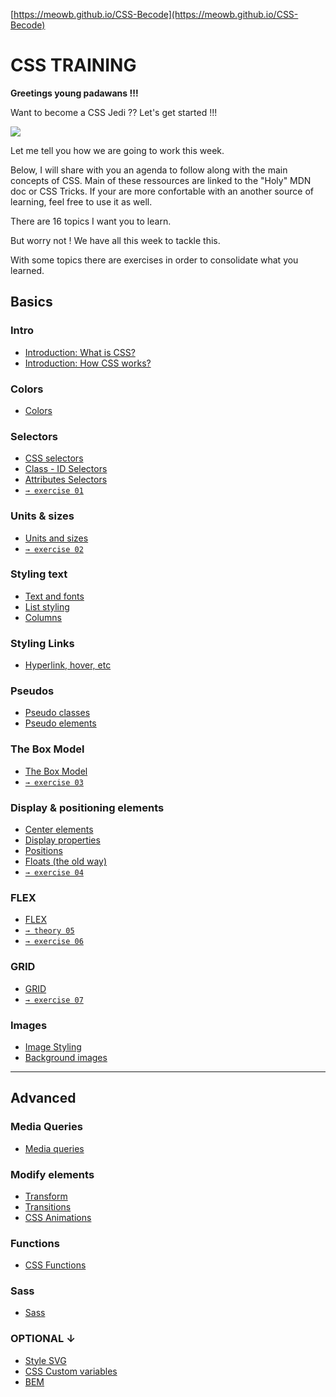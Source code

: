 [https://meowb.github.io/CSS-Becode](https://meowb.github.io/CSS-Becode)
 # CSS TRAINING

**Greetings young padawans !!!**

Want to become a CSS Jedi ?? Let's get started !!!

![](https://media.giphy.com/media/8hMD9YakVza3452SpN/giphy.gif)

Let me tell you how we are going to work this week.

Below, I will share with you an agenda to follow along with the main concepts of CSS. Main of these ressources are linked to the "Holy" MDN doc or CSS Tricks. If your are more confortable with an another source of learning, feel free to use it as well. 

There are 16 topics I want you to learn. 

But worry not ! We have all this week to tackle this.

With some topics there are exercises in order to consolidate what you learned.

## Basics

### Intro
- [Introduction: What is CSS?](https://developer.mozilla.org/en-US/docs/Learn/CSS/First_steps/What_is_CSS) 
- [Introduction: How CSS works?](https://developer.mozilla.org/en-US/docs/Learn/CSS/First_steps/How_CSS_works)  

### Colors
- [Colors](https://developer.mozilla.org/en-US/docs/Web/CSS/CSS_colors/Applying_color)   

### Selectors           
- [CSS selectors](https://developer.mozilla.org/en-US/docs/Learn/CSS/Building_blocks/Selectors) 
- [Class - ID Selectors](https://developer.mozilla.org/en-US/docs/Learn/CSS/Building_blocks/Selectors/Type_Class_and_ID_Selectors)
- [Attributes Selectors](https://developer.mozilla.org/en-US/docs/Learn/CSS/Building_blocks/Selectors/Attribute_selectors) 
- [`→ exercise 01`](01.CSS-exercises_selector-colors.md)

### Units & sizes
- [Units and sizes](https://developer.mozilla.org/en-US/docs/Learn/CSS/Building_blocks/Values_and_units)
- [`→ exercise 02`](02.CSS-exercises-units-sizes.md)

### Styling text     
- [Text and fonts](https://developer.mozilla.org/en-US/docs/Learn/CSS/Styling_text/Fundamentals) 
- [List styling](https://developer.mozilla.org/en-US/docs/Learn/CSS/Styling_text/Styling_lists)
- [Columns](https://developer.mozilla.org/en-US/docs/Web/CSS/CSS_multicol_layout/Basic_concepts)              

### Styling Links
- [Hyperlink, hover, etc](https://developer.mozilla.org/en-US/docs/Learn/CSS/Styling_text/Styling_links)  

### Pseudos  
- [Pseudo classes](https://developer.mozilla.org/en-US/docs/Web/CSS/Pseudo-classes) 
- [Pseudo elements](https://developer.mozilla.org/en-US/docs/Web/CSS/Pseudo-elements)

### The Box Model
- [The Box Model](https://developer.mozilla.org/en-US/docs/Learn/CSS/Building_blocks/The_box_model)
- [`→ exercise 03`](03.CSS-exercises_box-model-text.md) 
       
### Display & positioning elements
- [Center elements](https://css-tricks.com/centering-css-complete-guide/)         
- [Display properties](https://cssreference.io/property/display/)  
- [Positions](https://developer.mozilla.org/en-US/docs/Learn/CSS/CSS_layout/Positioning)                
- [Floats (the old way)](https://css-tricks.com/all-about-floats/) 
- [`→ exercise 04`](04.CSS-pixel-perfect-1.md)

### FLEX
- [FLEX](https://css-tricks.com/snippets/css/a-guide-to-flexbox/)  
- [`→ theory 05`](05.FLEX.md)
- [`→ exercise 06`](06.FLEX-exercise.md)

### GRID    
- [GRID](https://css-tricks.com/snippets/css/complete-guide-grid/) 
- [`→ exercise 07`](07.GRID.md)

### Images      
- [Image Styling](https://kinsta.com/blog/css-image-styling/) 
- [Background images](https://developer.mozilla.org/en-US/docs/Web/CSS/CSS_Backgrounds_and_Borders/Resizing_background_images)  

---

## Advanced

### Media Queries   
- [Media queries](https://css-tricks.com/a-complete-guide-to-css-media-queries/)  
            
### Modify elements
- [Transform](https://developer.mozilla.org/en-US/docs/Web/CSS/transform) 
- [Transitions](https://developer.mozilla.org/en-US/docs/Web/CSS/CSS_Transitions/Using_CSS_transitions)
- [CSS Animations](https://web.dev/learn/css/animations)    

### Functions
- [CSS Functions](https://css-tricks.com/complete-guide-to-css-functions/)  

### Sass
- [Sass](https://www.freecodecamp.org/news/the-beginners-guide-to-sass/)


### OPTIONAL ↓  
- [Style SVG](https://www.freecodecamp.org/news/how-to-use-css-box-model-and-style-svg-images/#:~:text=How%20to%20Style%20SVG%20Images)
- [CSS Custom variables](https://developer.mozilla.org/en-US/docs/Web/CSS/--*) 
- [BEM](https://css-tricks.com/bem-101/)                  


